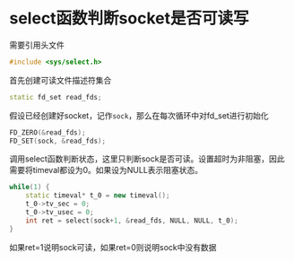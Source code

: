 # select函数判断socket是否可读写

需要引用头文件

```c++
#include <sys/select.h>
```

首先创建可读文件描述符集合

```c++
static fd_set read_fds;
```

假设已经创建好socket，记作`sock`，那么在每次循环中对fd_set进行初始化

```c++
FD_ZERO(&read_fds);
FD_SET(sock, &read_fds);
```

调用select函数判断状态，这里只判断sock是否可读。设置超时为非阻塞，因此需要将timeval都设为0。如果设为NULL表示阻塞状态。

```c++
while(1) {
    static timeval* t_0 = new timeval();
    t_0->tv_sec = 0;
    t_0->tv_usec = 0;
    int ret = select(sock+1, &read_fds, NULL, NULL, t_0);
}
```

如果ret=1说明sock可读，如果ret=0则说明sock中没有数据

